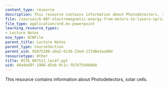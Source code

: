 ```yaml
---
content_type: resource
description: This resource contains information about Photodetectors, solar cells.
file: /courses/6-007-electromagnetic-energy-from-motors-to-lasers-spring-2011/48a4ad8f1906d5ab0c1cfb7b75d46db8_MIT6_007S11_lec47.ppt
file_type: application/vnd.ms-powerpoint
learning_resource_types:
- Lecture Notes
ocw_type: OCWFile
parent_title: Lecture Notes
parent_type: CourseSection
parent_uid: 95875286-a9a2-6136-23ed-137d8e2aa90d
resourcetype: Other
title: MIT6_007S11_lec47.ppt
uid: 48a4ad8f-1906-d5ab-0c1c-fb7b75d46db8
---
```

This resource contains information about Photodetectors, solar cells.

